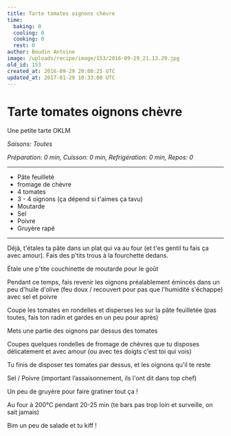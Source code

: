 ```yaml
---
title: Tarte tomates oignons chèvre
time:
  baking: 0
  cooling: 0
  cooking: 0
  rest: 0
author: Boudin Antoine
image: /uploads/recipe/image/153/2016-09-29_21.13.29.jpg
old_id: 153
created_at: 2016-09-29 20:00:25 UTC
updated_at: 2017-01-29 10:33:00 UTC
---
```


# Tarte tomates oignons chèvre

Une petite tarte OKLM

_Saisons: Toutes_

_Préparation: 0 min, Cuisson: 0 min, Refrigération: 0 min, Repos: 0_

---

- Pâte feuilleté
- fromage de chèvre
- 4 tomates
- 3 - 4 oignons (ça dépend si t'aimes ça tavu)
- Moutarde
- Sel
- Poivre
- Gruyère rapé

---

Déjà, t'étales ta pâte dans un plat qui va au four (et t'es gentil tu fais ça avec amour). Fais des p'tits trous à la fourchette dedans.

Étale une p'tite couchinette de moutarde pour le goût

Pendant ce temps, fais revenir les oignons préalablement émincés dans un peu d'huile d'olive (feu doux / recouvert pour pas que l'humidité s'échappe) avec sel et poivre

Coupe les tomates en rondelles et disperses les sur la pâte feuilletée (pas toutes, fais ton radin et gardes en un peu pour après)

Mets une partie des oignons par dessus des tomates

Coupes quelques rondelles de fromage de chèvres que tu disposes délicatement et avec amour (ou avec tes doigts c'est toi qui vois)

Tu finis de disposer tes tomates par dessus, et les oignons qu'il te reste

Sel / Poivre (important l’assaisonnement, ils l'ont dit dans top chef)

Un peu de gruyère pour faire gratiner tout ça !

Au four à 200°C pendant 20-25 min (te bars pas trop loin et surveille, on sait jamais)

Bim un peu de salade et tu kiff !
